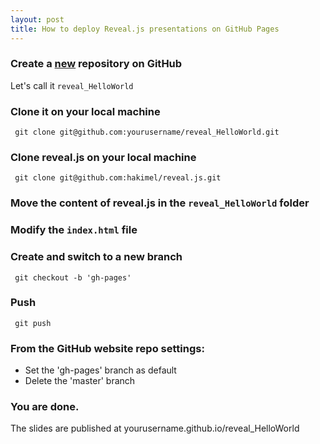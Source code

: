 ```yaml
---
layout: post
title: How to deploy Reveal.js presentations on GitHub Pages
---
```


### Create a [new](https://github.com/new) repository on GitHub
Let's call it `reveal_HelloWorld`

### Clone it on your local machine
     git clone git@github.com:yourusername/reveal_HelloWorld.git

### Clone reveal.js on your local machine
     git clone git@github.com:hakimel/reveal.js.git

### Move the content of reveal.js in the `reveal_HelloWorld` folder

### Modify the `index.html` file

### Create and switch to a new branch
     git checkout -b 'gh-pages'

### Push
     git push

### From the GitHub website repo settings:
- Set the 'gh-pages' branch as default
- Delete the 'master' branch

### You are done. 
The slides are published at yourusername.github.io/reveal_HelloWorld
